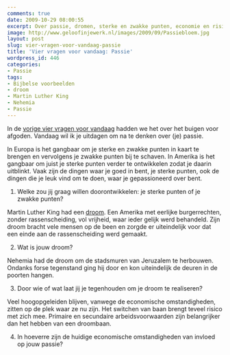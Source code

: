 ```yaml
---
comments: true
date: 2009-10-29 08:00:55
excerpt: Over passie, dromen, sterke en zwakke punten, economie en risico's.
image: http://www.geloofinjewerk.nl/images/2009/09/Passiebloem.jpg
layout: post
slug: vier-vragen-voor-vandaag-passie
title: 'Vier vragen voor vandaag: Passie'
wordpress_id: 446
categories:
- Passie
tags:
- Bijbelse voorbeelden
- droom
- Martin Luther King
- Nehemia
- Passie
---
```


In de [vorige vier vragen voor vandaag](/2009/09/28/vier-vragen-voor-vandaag/) hadden we het over het buigen voor afgoden. Vandaag wil ik je uitdagen om na te denken over (je) passie.

In Europa is het gangbaar om je sterke en zwakke punten in kaart te brengen en vervolgens je zwakke punten bij te schaven. In Amerika is het gangbaar om juist je sterke punten verder te ontwikkelen zodat je daarin uitblinkt. Vaak zijn de dingen waar je goed in bent, je sterke punten, ook de dingen die je leuk vind om te doen, waar je gepassioneerd over bent.



	
  1. Welke zou jij graag willen doorontwikkelen: je sterke punten of je zwakke punten?




Martin Luther King had een [droom](/2009/10/08/mijn-droom-voor-het-lichaam-van-christus/). Een Amerika met eerlijke burgerrechten, zonder rassenscheiding, vol vrijheid, waar ieder gelijk werd behandeld. Zijn droom bracht vele mensen op de been en zorgde er uiteindelijk voor dat een einde aan de rassenscheiding werd gemaakt.



	
  2. Wat is jouw droom?


Nehemia had de droom om de stadsmuren van Jeruzalem te herbouwen. Ondanks forse tegenstand ging hij door en kon uiteindelijk de deuren in de poorten hangen.

	
  3. Door wie of wat laat jij je tegenhouden om je droom te realiseren?


Veel hoogopgeleiden blijven, vanwege de economische omstandigheden, zitten op de plek waar ze nu zijn. Het switchen van baan brengt teveel risico met zich mee. Primaire en secundaire arbeidsvoorwaarden zijn belangrijker dan het hebben van een droombaan.

	
  4. In hoeverre zijn de huidige economische omstandigheden van invloed op jouw passie?


